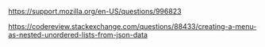 https://support.mozilla.org/en-US/questions/996823


https://codereview.stackexchange.com/questions/88433/creating-a-menu-as-nested-unordered-lists-from-json-data


